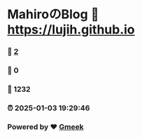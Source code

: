 # MahiroのBlog :link: https://lujih.github.io 
### :page_facing_up: [2](https://lujih.github.io/tag.html) 
### :speech_balloon: 0 
### :hibiscus: 1232 
### :alarm_clock: 2025-01-03 19:29:46 
### Powered by :heart: [Gmeek](https://github.com/Meekdai/Gmeek)
